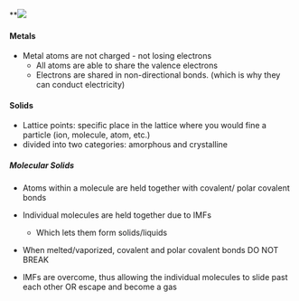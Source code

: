 **![](https://lh7-us.googleusercontent.com/Bp0eoWwF2wzTkGsGQFqvl9cq2nGH2PIpt3cHcIPmb_r7FgjnXDkc0d08A5Jc3xqHf9iiKeZ98vHTPeo-SUAt7oX-QJEt4SwSBKDcGutf2JPP_9XUS5Z9PT3D0yu4JymGm619ka143ge2Ps0xEcjx6ok)
#### Metals
- Metal atoms are not charged - not losing electrons
	- All atoms are able to share the valence electrons
	- Electrons are shared in non-directional bonds. (which is why they can conduct electricity)

#### Solids
- Lattice points: specific place in the lattice where you would fine a particle (ion, molecule, atom, etc.)
- divided into two categories: amorphous and crystalline

##### Molecular Solids
- Atoms within a molecule are held together with covalent/ polar covalent bonds
- Individual molecules are held together due to IMFs
	- Which lets them form solids/liquids

- When melted/vaporized, covalent and polar covalent bonds DO NOT BREAK
- IMFs are overcome, thus allowing the individual molecules to slide past each other OR escape and become a gas


